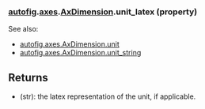 ### [autofig](autofig.md).[axes](autofig.axes.md).[AxDimension](autofig.axes.AxDimension.md).unit_latex (property)




See also:

* [autofig.axes.AxDimension.unit](autofig.axes.AxDimension.unit.md)
* [autofig.axes.AxDimension.unit_string](autofig.axes.AxDimension.unit_string.md)

Returns
----------
* (str): the latex representation of the unit, if applicable.


